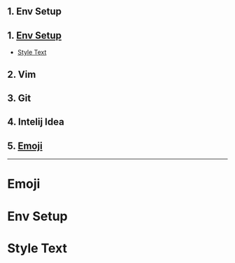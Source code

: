 ## 1. Env Setup
## 1. [Env Setup](#env_setup)
- [Style Text](#style-text)
## 2. Vim

## 3. Git

## 4. Intelij Idea
## 5. [Emoji](#emoji)




























__________________________________________________________________




























# Emoji

# Env Setup

# Style Text
